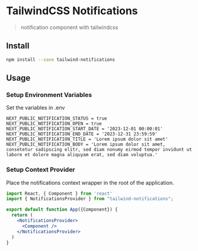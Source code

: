 # TailwindCSS Notifications

> notification component with tailwindcss

## Install
```bash
npm install --save tailwind-notifications
```
## Usage

### Setup Environment Variables

Set the variables in .env

```
NEXT_PUBLIC_NOTIFICATION_STATUS = true
NEXT_PUBLIC_NOTIFICATION_OPEN = true
NEXT_PUBLIC_NOTIFICATION_START_DATE = '2023-12-01 00:00:01'
NEXT_PUBLIC_NOTIFICATION_END_DATE = '2023-12-31 23:59:59'
NEXT_PUBLIC_NOTIFICATION_TITLE = 'Lorem ipsum dolor sit amet'
NEXT_PUBLIC_NOTIFICATION_BODY = 'Lorem ipsum dolor sit amet, consetetur sadipscing elitr, sed diam nonumy eirmod tempor invidunt ut labore et dolore magna aliquyam erat, sed diam voluptua.'
```

### Setup Context Provider

Place the notifications context wrapper in the root of the application.

```jsx
import React, { Component } from 'react'
import { NotificationsProvider } from "tailwind-notifications";

export default function App({Component}) {
  return (
    <NotificationsProvider>
      <Component />
    </NotificationsProvider>
  )
}

```